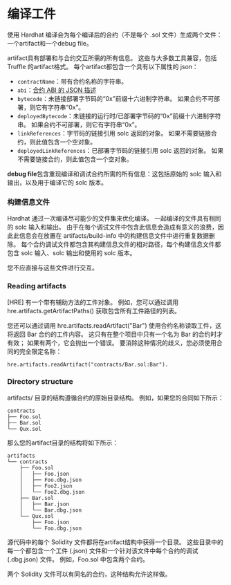 # 编译工件
使用 Hardhat 编译会为每个编译后的合约（不是每个 .sol 文件）生成两个文件：一个artifact和一个debug file。

artifact具有部署和与合约交互所需的所有信息。 这些与大多数工具兼容，包括 Truffle 的artifact格式。 每个artifact都包含一个具有以下属性的 json：
- `contractName`：带有合约名称的字符串。
- `abi`：[合约 ABI 的 JSON 描述](https://solidity.readthedocs.io/en/latest/abi-spec.html#abi-json)
- `bytecode`：未链接部署字节码的“0x”前缀十六进制字符串。 如果合约不可部署，则它有字符串“0x”。
- `deployedBytecode`：未链接的运行时/已部署字节码的“0x”前缀十六进制字符串。 如果合约不可部署，则它有字符串“0x”。
- `linkReferences`：字节码的链接引用 solc 返回的对象。 如果不需要链接合约，则此值包含一个空对象。
- `deployedLinkReferences`：已部署字节码的链接引用 solc 返回的对象。 如果不需要链接合约，则此值包含一个空对象。

**debug file**包含重现编译和调试合约所需的所有信息：这包括原始的 solc 输入和输出，以及用于编译它的 solc 版本。

### 构建信息文件
Hardhat 通过一次编译尽可能少的文件集来优化编译。 一起编译的文件具有相同的 solc 输入和输出。 由于在每个调试文件中包含此信息会造成有意义的浪费，因此此信息会在放置在 artifacts/build-info 中的构建信息文件中进行重复数据删除。 每个合约调试文件都包含其构建信息文件的相对路径，每个构建信息文件都包含 solc 输入、solc 输出和使用的 solc 版本。

您不应直接与这些文件进行交互。

### Reading artifacts
[HRE] 有一个带有辅助方法的工件对象。 例如，您可以通过调用 hre.artifacts.getArtifactPaths() 获取包含所有工件路径的列表。

您还可以通过调用 hre.artifacts.readArtifact("Bar") 使用合约名称读取工件，这将返回 Bar 合约的工件内容。 这只有在整个项目中只有一个名为 Bar 的合约时才有效； 如果有两个，它会抛出一个错误。 要消除这种情况的歧义，您必须使用合同的完全限定名称：
```
hre.artifacts.readArtifact("contracts/Bar.sol:Bar").
```

### Directory structure
artifacts/ 目录的结构遵循合约的原始目录结构。 例如，如果您的合同如下所示：
```
contracts
├── Foo.sol
├── Bar.sol
└── Qux.sol
```
那么您的artifact目录的结构将如下所示：
```
artifacts
└── contracts
    ├── Foo.sol
    │   ├── Foo.json
    │   ├── Foo.dbg.json
    │   ├── Foo2.json
    │   └── Foo2.dbg.json
    ├── Bar.sol
    │   ├── Bar.json
    │   └── Bar.dbg.json
    └── Qux.sol
        ├── Foo.json
        └── Foo.dbg.json
```
源代码中的每个 Solidity 文件都将在artifact结构中获得一个目录。 这些目录中的每一个都包含一个工件 (.json) 文件和一个针对该文件中每个合约的调试 (.dbg.json) 文件。 例如，Foo.sol 中包含两个合约。

两个 Solidity 文件可以有同名的合约，这种结构允许这样做。